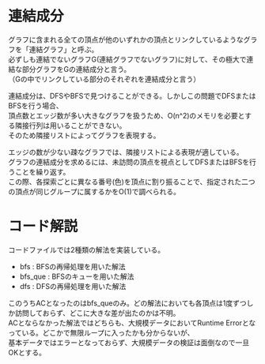 # 連結成分
グラフに含まれる全ての頂点が他のいずれかの頂点とリンクしているようなグラフを「連結グラフ」と呼ぶ。<br>
必ずしも連結でないグラフG(連結グラフでないグラフ)に対して、その極大で連結な部分グラフをGの連結成分と言う。<br>
（Gの中でリンクしている部分のそれぞれを連結成分と言う）<br>

連結成分は、DFSやBFSで見つけることができる。しかしこの問題でDFSまたはBFSを行う場合、<br>
頂点数とエッジ数が多い大きなグラフを扱うため、O(n^2)のメモリを必要とする隣接行列は用いることができない。<br>
そのため隣接リストによってグラフを表現する。<br>

エッジの数が少ない疎なグラフでは、隣接リストによる表現が適している。<br>
グラフの連結成分を求めるには、未訪問の頂点を視点としてDFSまたはBFSを行うことを繰り返す。<br>
この際、各探索ごとに異なる番号(色)を頂点に割り振ることで、指定された二つの頂点が同じグループに属するかをO(1)で調べられる。<br>

# コード解説
コードファイルでは2種類の解法を実装している。
- bfs : BFSの再帰処理を用いた解法
- bfs_que : BFSのキューを用いた解法
- dfs : DFSの再帰処理を用いた解法

このうちACとなったのはbfs_queのみ。どの解法においても各頂点は1度ずつしか訪問しておらず、どこに大きな差が出たのかは不明。<br>
ACとならなかった解法ではどちらも、大規模データにおいてRuntime Errorとなっている。どこかで無限ループに入ったかも分からないが、<br>
基本データではエラーとなっておらず、大規模データの検証は面倒なので一旦OKとする。<br>
